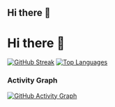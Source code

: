 ## Hi there 👋

<!--


- 🔭 I’m currently working on ...
- 🌱 I’m currently learning ...
- 👯 I’m looking to collaborate on ...
- 🤔 I’m looking for help with ...
- 💬 Ask me about ...
- 📫 How to reach me: ...
- 😄 Pronouns: ...
- ⚡ Fun fact: ...
-->

# Hi there 👋



[![GitHub Streak](https://streak-stats.demolab.com/?user=s0m6&theme=radical)](https://git.io/streak-stats)
[![Top Languages](https://github-readme-stats.vercel.app/api/top-langs/?username=s0m6&layout=compact&theme=radical)](https://github.com/s0m6)
### Activity Graph
[![GitHub Activity Graph](https://github-readme-activity-graph.vercel.app/graph?username=s0m6&theme=github-dark)](https://github.com/s0m6)


